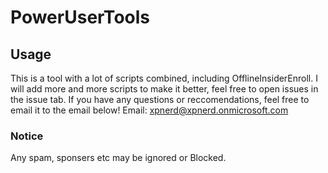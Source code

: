 # PowerUserTools
## Usage
This is a tool with a lot of scripts combined, including OfflineInsiderEnroll. I will add more and more scripts to make it better, feel free to open issues in the issue tab. If you have any questions or reccomendations, feel free to email it to the email below!
Email: xpnerd@xpnerd.onmicrosoft.com
### Notice
Any spam, sponsers etc may be ignored or Blocked.
